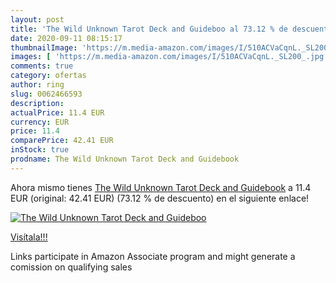 ```yaml
---
layout: post
title: 'The Wild Unknown Tarot Deck and Guideboo al 73.12 % de descuento'
date: 2020-09-11 08:15:17
thumbnailImage: 'https://m.media-amazon.com/images/I/510ACVaCqnL._SL200_.jpg'
images: [ 'https://m.media-amazon.com/images/I/510ACVaCqnL._SL200_.jpg' ]
comments: true
category: ofertas
author: ring
slug: 0062466593
description:
actualPrice: 11.4 EUR
currency: EUR
price: 11.4
comparePrice: 42.41 EUR
inStock: true
prodname: The Wild Unknown Tarot Deck and Guidebook
---
```


Ahora mismo tienes [The Wild Unknown Tarot Deck and Guidebook](https://www.amazon.it/dp/0062466593/?tag=tolees00-21) a 11.4 EUR (original: 42.41 EUR) (73.12 %  de descuento) en el siguiente enlace!

[![The Wild Unknown Tarot Deck and Guideboo](https://m.media-amazon.com/images/I/510ACVaCqnL._SL200_.jpg)](https://www.amazon.it/dp/0062466593/?tag=tolees00-21)

[Visítala!!!](https://www.amazon.it/dp/0062466593/?tag=tolees00-21)

Links participate in Amazon Associate program and might generate a comission on qualifying sales

